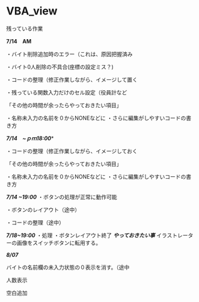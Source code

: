 # VBA_view
残っている作業

****7/14　AM****

・バイト削除追加時のエラー（これは、原因把握済み

・バイト0人削除の不具合(座標の設定ミス？)

・コードの整理（修正作業しながら、イメージして置く

・残っている関数入力だけのセル設定（役員計など

「その他の時間が余ったらやっておきたい項目」

・名称未入力の名前を０からNONEなどに
・さらに編集がしやすいコードの書き方

***7/14　~ｐｍ18:00****

・コードの整理（修正作業しながら、イメージしておく

「その他の時間が余ったらやっておきたい項目」

・名称未入力の名前を０からNONEなどに
・さらに編集がしやすいコードの書き方

***7/14 ~19:00***
・ボタンの処理が正常に動作可能

・ボタンのレイアウト（途中）

・コードの整理（途中）

***7/18~19:00***
・処理
・ボタンレイアウト終了
***やっておきたい事***
イラストレーターの画像をスイッチボタンに転用する。

***8/07***

バイトの名前欄の未入力状態の０表示を消す。（途中

人数表示

空白追加


